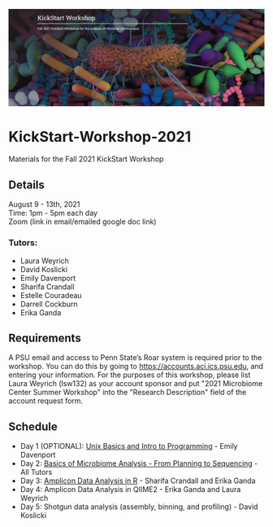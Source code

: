 ![IntroImage](images/IntroImage.png)
# KickStart-Workshop-2021
Materials for the Fall 2021 KickStart Workshop

## Details
August 9 - 13th, 2021  
Time: 1pm - 5pm each day  
Zoom (link in email/emailed google doc link)

### Tutors:
- Laura Weyrich  
- David Koslicki  
- Emily Davenport  
- Sharifa Crandall  
- Estelle Couradeau  
- Darrell Cockburn  
- Erika Ganda

## Requirements
A PSU email and access to Penn State’s Roar system is required prior to the workshop. You can do this by going to https://accounts.aci.ics.psu.edu, and entering your information.  For the purposes of this workshop, please list Laura Weyrich (lsw132) as your account sponsor and put "2021 Microbiome Center Summer Workshop" into the "Research Description" field of the account request form. 

## Schedule
- Day 1 (OPTIONAL): [Unix Basics and Intro to Programming](/Day1-UnixBasics) - Emily Davenport  
- Day 2: [Basics of Microbiome Analysis - From Planning to Sequencing](/Day2-MicrobiomeAnalysisBasics) - All Tutors
- Day 3: [Amplicon Data Analysis in R](/Day3-AmpliconR) - Sharifa Crandall and Erika Ganda
- Day 4: Amplicon Data Analysis in QIIME2 - Erika Ganda and Laura Weyrich
- Day 5: Shotgun data analysis (assembly, binning, and profiling) - David Koslicki
